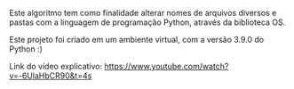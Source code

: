 Este algoritmo tem como finalidade alterar nomes de arquivos diversos e pastas com a linguagem de programação Python, através da biblioteca OS.

Este projeto foi criado em um ambiente virtual, com a versão 3.9.0 do Python :)

Link do vídeo explicativo: https://www.youtube.com/watch?v=-6UlaHbCR90&t=4s